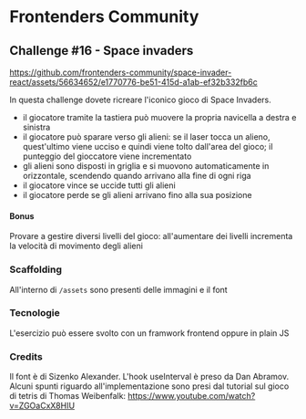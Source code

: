 # Frontenders Community

## Challenge #16 - Space invaders


https://github.com/frontenders-community/space-invader-react/assets/56634652/e1770776-be51-415d-a1ab-ef32b332fb6c


In questa challenge dovete ricreare l'iconico gioco di Space Invaders.
- il giocatore tramite la tastiera può muovere la propria navicella a destra e sinistra
- il giocatore può sparare verso gli alieni: se il laser tocca un alieno, quest'ultimo viene ucciso e quindi viene tolto dall'area del gioco; il punteggio del gioccatore viene incrementato
- gli alieni sono disposti in griglia e si muovono automaticamente in orizzontale, scendendo quando arrivano alla fine di ogni riga  
- il giocatore vince se uccide tutti gli alieni
- il giocatore perde se gli alieni arrivano fino alla sua posizione

#### Bonus
Provare a gestire diversi livelli del gioco: all'aumentare dei livelli incrementa la velocità di movimento degli alieni 

### Scaffolding
All'interno di ```/assets``` sono presenti delle immagini e il font

### Tecnologie
L'esercizio può essere svolto con un framwork frontend oppure in plain JS

### Credits
Il font è di Sizenko Alexander. L'hook useInterval è preso da Dan Abramov. Alcuni spunti riguardo all'implementazione sono presi dal tutorial sul gioco di tetris di Thomas Weibenfalk: https://www.youtube.com/watch?v=ZGOaCxX8HIU

